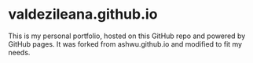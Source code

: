 valdezileana.github.io
===============

This is my personal portfolio, hosted on this GitHub repo and powered by GitHub pages. It was forked from ashwu.github.io and modified to fit my needs.
